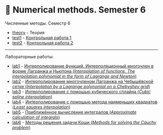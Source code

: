 # :abacus: Numerical methods. Semester 6
Численные методы. Семестр 6

- [theory](https://github.com/TemaBlag/BSU/tree/main/numerical_methods/sem6/theory) - Теория
- [test1](https://github.com/TemaBlag/BSU/tree/main/numerical_methods/sem6/test1) - [Контрольная работа 1](https://temablag.github.io/BSU/numerical_methods/sem6/test1/test1.pdf)
- [test2](https://github.com/TemaBlag/BSU/tree/main/numerical_methods/sem6/test2) - [Контрольная работа 2](https://temablag.github.io/BSU/numerical_methods/sem6/test2/test2.pdf)
___
Лабораторные работы:

- [lab1](https://github.com/TemaBlag/BSU/tree/main/numerical_methods/sem6/lab1) - [Интерполирование функций. Интерполяционный многочлен в форме
Лагранжа и Ньютона (_Interpolation of functions. The interpolation polynomial in the form of Lagrange and Newton_)](https://temablag.github.io/BSU/numerical_methods/sem6/lab1/lab1.pdf)
- [lab2](https://github.com/TemaBlag/BSU/tree/main/numerical_methods/sem6/lab2) - [Интерполирование многочленом Лагранжа на Чебышёвской сетке (_Interpolation by a Lagrange polynomial on a Chebyshev grid_)](https://temablag.github.io/BSU/numerical_methods/sem6/lab2/lab2.pdf)
- [lab3](https://github.com/TemaBlag/BSU/tree/main/numerical_methods/sem6/lab3) - [Интерполирование с помощью кубического сплайна (_Cubic spline interpolation_)](https://temablag.github.io/BSU/numerical_methods/sem6/lab3/lab3.pdf)
- [lab4](https://github.com/TemaBlag/BSU/tree/main/numerical_methods/sem6/lab4) - [Интерполирование с помощью метода наименьших квадратов (_Least squares interpolation_)](https://temablag.github.io/BSU/numerical_methods/sem6/lab4/lab4.pdf)
- [lab5](https://github.com/TemaBlag/BSU/tree/main/numerical_methods/sem6/lab5) - [Приближённое вычисление интегралов (_Approximate calculation of integrals_)](https://temablag.github.io/BSU/numerical_methods/sem6/lab5/lab5.pdf)
- [lab6](https://github.com/TemaBlag/BSU/tree/main/numerical_methods/sem6/lab6) - [Методы решения задачи Коши (_Methods for solving the Cauchy problem_)](https://temablag.github.io/BSU/numerical_methods/sem6/lab6/lab6.pdf)
